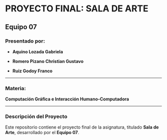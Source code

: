 # PROYECTO FINAL: SALA DE ARTE  

## Equipo 07  

### Presentado por:
- **Aquino Lozada Gabriela**  

- **Romero Pizano Christian Gustavo**  

- **Ruiz Godoy Franco**  
---

### Materia:
**Computación Gráfica e Interacción Humano-Computadora**

---

### Descripción del Proyecto
Este repositorio contiene el proyecto final de la asignatura, titulado **Sala de Arte**, desarrollado por el **Equipo 07**.  
